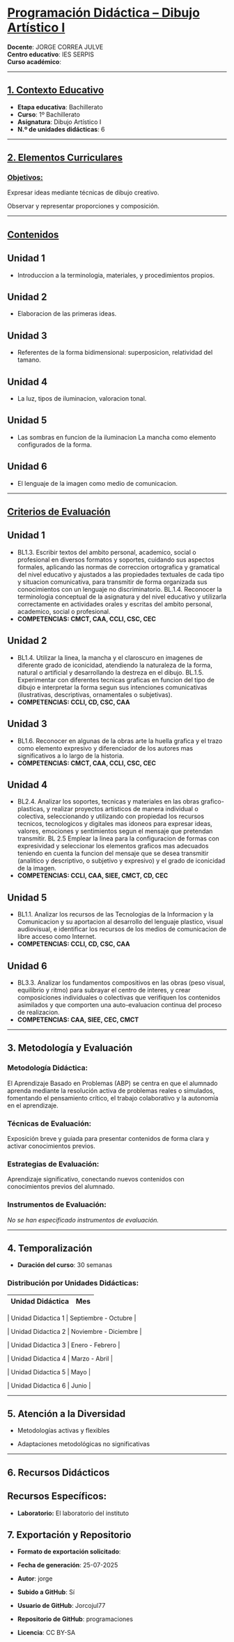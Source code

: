 # <u>Programación Didáctica – Dibujo Artístico I</u>

**Docente**: JORGE CORREA JULVE  
**Centro educativo**: IES SERPIS  
**Curso académico**:   

---

## <u>1. Contexto Educativo</u>

- **Etapa educativa**: Bachillerato
- **Curso**: 1º Bachillerato
- **Asignatura**: Dibujo Artístico I
- **N.º de unidades didácticas**: 6

---
## <u>2. Elementos Curriculares</u>

### <u>Objetivos:</u>



Expresar ideas mediante técnicas de dibujo creativo.

Observar y representar proporciones y composición.



---

## <u>Contenidos</u>

## Unidad 1
- Introduccion a la terminologia, materiales, y procedimientos propios.
## Unidad 2
- Elaboracion de las primeras ideas.
## Unidad 3
- Referentes de la forma bidimensional: superposicion, relatividad del tamano.
## Unidad 4
- La luz, tipos de iluminacion, valoracion tonal.
## Unidad 5
- Las sombras en funcion de la iluminacion La mancha como elemento configurados de la forma.
## Unidad 6
- El lenguaje de la imagen como medio de comunicacion.


---

## <u>Criterios de Evaluación</u>

## Unidad 1
- BL1.3. Escribir textos del ambito personal, academico, social o profesional en diversos formatos y soportes, cuidando sus aspectos formales, aplicando las normas de correccion ortografica y gramatical del nivel educativo y ajustados a las propiedades textuales de cada tipo y situacion comunicativa, para transmitir de forma organizada sus conocimientos con un lenguaje no discriminatorio. BL.1.4. Reconocer la terminologia conceptual de la asignatura y del nivel educativo y utilizarla correctamente en actividades orales y escritas del ambito personal, academico, social o profesional.
- **COMPETENCIAS: CMCT, CAA, CCLI, CSC, CEC**
## Unidad 2
- BL1.4. Utilizar la linea, la mancha y el claroscuro en imagenes de diferente grado de iconicidad, atendiendo la naturaleza de la forma, natural o artificial y desarrollando la destreza en el dibujo. BL.1.5. Experimentar con diferentes tecnicas graficas en funcion del tipo de dibujo e interpretar la forma segun sus intenciones comunicativas (ilustrativas, descriptivas, ornamentales o subjetivas).
- **COMPETENCIAS: CCLI, CD, CSC, CAA**
## Unidad 3
- BL1.6. Reconocer en algunas de la obras arte la huella grafica y el trazo como elemento expresivo y diferenciador de los autores mas significativos a lo largo de la historia.
- **COMPETENCIAS: CMCT, CAA, CCLI, CSC, CEC**
## Unidad 4
- BL2.4. Analizar los soportes, tecnicas y materiales en las obras grafico- plasticas, y realizar proyectos artisticos de manera individual o colectiva, seleccionando y utilizando con propiedad los recursos tecnicos, tecnologicos y digitales mas idoneos para expresar ideas, valores, emociones y sentimientos segun el mensaje que pretendan transmitir. BL 2.5 Emplear la linea para la configuracion de formas con expresividad y seleccionar los elementos graficos mas adecuados teniendo en cuenta la funcion del mensaje que se desea transmitir (analitico y descriptivo, o subjetivo y expresivo) y el grado de iconicidad de la imagen.
- **COMPETENCIAS: CCLI, CAA, SIEE, CMCT, CD, CEC**
## Unidad 5
- BL1.1. Analizar los recursos de las Tecnologias de la Informacion y la Comunicacion y su aportacion al desarrollo del lenguaje plastico, visual audiovisual, e identificar los recursos de los medios de comunicacion de libre acceso como Internet.
- **COMPETENCIAS: CCLI, CD, CSC, CAA**
## Unidad 6
- BL3.3. Analizar los fundamentos compositivos en las obras (peso visual, equilibrio y ritmo) para subrayar el centro de interes, y crear composiciones individuales o colectivas que verifiquen los contenidos asimilados y que comporten una auto-evaluacion continua del proceso de realizacion.
- **COMPETENCIAS: CAA, SIEE, CEC, CMCT**


---

## 3. Metodología y Evaluación

### Metodología Didáctica:

El Aprendizaje Basado en Problemas (ABP) se centra en que el alumnado aprenda mediante la resolución activa de problemas reales o simulados, fomentando el pensamiento crítico, el trabajo colaborativo y la autonomía en el aprendizaje.


### Técnicas de Evaluación:

Exposición breve y guiada para presentar contenidos de forma clara y activar conocimientos previos.


### Estrategias de Evaluación:

Aprendizaje significativo, conectando nuevos contenidos con conocimientos previos del alumnado.


### Instrumentos de Evaluación:

_No se han especificado instrumentos de evaluación._


---

## 4. Temporalización

- **Duración del curso**: 30 semanas

### **Distribución por Unidades Didácticas:**


| Unidad Didáctica | Mes |
|------------------|-----------------------------------| 


| Unidad Didactica 1 | Septiembre - Octubre |

| Unidad Didactica 2 | Noviembre - Diciembre |

| Unidad Didactica 3 | Enero - Febrero |

| Unidad Didactica 4 | Marzo - Abril |

| Unidad Didactica 5 | Mayo |

| Unidad Didactica 6 | Junio |



---

## 5. Atención a la Diversidad



* Metodologías activas y flexibles

* Adaptaciones metodológicas no significativas


---

## 6. Recursos Didácticos


## Recursos Específicos:

- **Laboratorio:** El laboratorio del instituto


## 7. Exportación y Repositorio

- **Formato de exportación solicitado**: 
- **Fecha de generación**: 25-07-2025
- **Autor**: jorge


- **Subido a GitHub**: Sí
- **Usuario de GitHub**: Jorcojul77
- **Repositorio de GitHub**: programaciones

- **Licencia**: CC BY-SA


